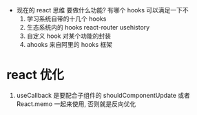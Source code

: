 - 现在的 react 思维
  要做什么功能? 有哪个 hooks 可以满足一下不
  1. 学习系统自带的十几个 hooks
  2. 生态系统内的 hooks react-router usehistory
  3. 自定义 hook 对某个功能的封装
  4. ahooks 来自阿里的 hooks 框架

# react 优化

1. useCallback 是要配合子组件的 shouldComponentUpdate 或者 React.memo 一起来使用, 否则就是反向优化
